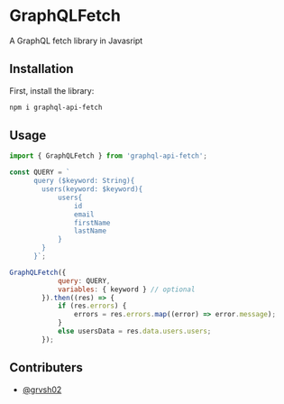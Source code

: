 # GraphQLFetch
A GraphQL fetch library in Javasript

## Installation

First, install the library:

```bash
npm i graphql-api-fetch
```

## Usage

```js
import { GraphQLFetch } from 'graphql-api-fetch';

const QUERY = `
      query ($keyword: String){
        users(keyword: $keyword){
            users{
                id
                email
                firstName
                lastName
            }
        }
      }`;

GraphQLFetch({
            query: QUERY,
            variables: { keyword } // optional
        }).then((res) => {
            if (res.errors) {
                errors = res.errors.map((error) => error.message);
            }
            else usersData = res.data.users.users;
        });
```

## Contributers

- [@grvsh02](https://github.com/grvsh02)
